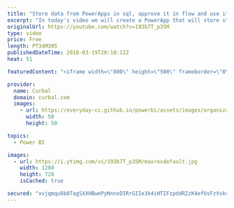 ```yaml
---
title: "Store data from PowerApps in sql, approve it in flow and use it in Power bI"
excerpt: "In today's video we will create a PowerApp that will store stopwords in a SQL table on an on-prem server. The PowerApp will log the user of the app and a timestamp. After the stopword is sent to sql, a flow will be started to approve the new word. The data will then be imported in Power BI where the"
originalUrl: https://youtube.com/watch?v=193b7T_p35M
type: video
price: Free
length: PT34M30S
publishedDateTime: 2018-03-19T20:10:12Z
heat: 51

featuredContent: "<iframe width=\"800\" height=\"500\" frameborder=\"0\" src=\"https://www.youtube.com/embed/193b7T_p35M\" allow=\"accelerometer; autoplay; encrypted-media; gyroscope; picture-in-picture\" allowfullscreen></iframe>"

provider:
  name: Curbal
  domain: curbal.com
  images:
    - url: https://everyday-cc.github.io/powerbi/assets/images/organizations/curbal.com-50x50.jpg
      width: 50
      height: 50

topics:
  - Power BI

images:
  - url: https://i.ytimg.com/vi/193b7T_p35M/maxresdefault.jpg
    width: 1280
    height: 720
    isCached: true

secured: "xvjqmqu8b8TagSXXHBwePyNnnxDIRrGIIe3k4iHTIFzpddRZzK4efUsFzVskvj8wqSMlMVE4qZjl9KB0U8Es7XMPCxFSglUFOdZFS0fCDvkuZYYmu+CwooH79OHIizzEt5h1OZCmB2DT/UwhOABh1R+k1G3jYFJkbQPEQamAc4TGHB2sgtNZpmftYSBrsOB29CR0OofA9QZ/A/05+2xC+k9l/qrkSKN0+/m0M0rVKdGaqbQ34s4XZbGiO9/M/em1k0jN79qIP6o++Xj6185K66GP6DNH127YUJpGjUh+qph/5dQFxW5p0Icwh+AcBTtZ3CI0YhveFPVN/5dfNlCVyEKpMrRMGdeIwWKJetEeUiRy3INz3o8sFD/ar2XNKABRvmQeLhp2bWmOLFx7dEFv2vhT1hTOqrbStTqUIQTEIfA=;FJX7Mmir5lqTAtd+hzv8Mg=="
---
```


